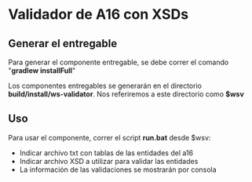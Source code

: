 # Validador de A16 con XSDs

## Generar el entregable

Para generar el componente entregable, se debe correr el comando "__gradlew installFull__"

Los componentes entregables se generarán en el directorio __build/install/ws-validator__. Nos referiremos a este directorio como __$wsv__

## Uso

Para usar el componente, correr el script __run.bat__ desde $wsv:
* Indicar archivo txt con tablas de las entidades del a16
* Indicar archivo XSD a utilizar para validar las entidades
* La información de las validaciones se mostrarán por consola